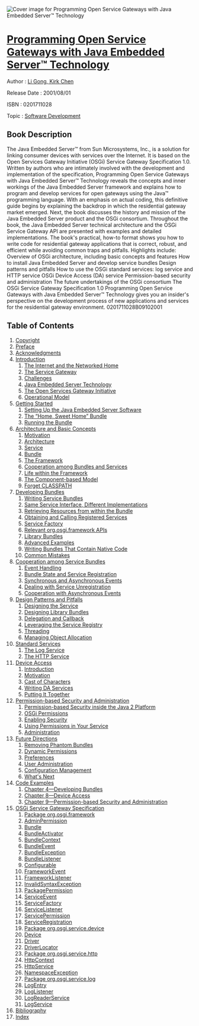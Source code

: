![Cover image for Programming Open Service Gateways with Java Embedded Server™ Technology](https://imgdetail.ebookreading.net/cover/cover/software_development/EB0201711028.jpg)

[Programming Open Service Gateways with Java Embedded Server™ Technology](https://ebookreading.net/view/book/Programming+Open+Service+Gateways+with+Java+Embedded+Server%E2%84%A2+Technology-EB0201711028_1.html "Programming Open Service Gateways with Java Embedded Server™ Technology")
====================================================================================================================

Author : [Li Gong](https://ebookreading.net/search/author/Li+Gong),[ Kirk Chen](https://ebookreading.net/search/author/+Kirk+Chen)

Release Date : 2001/08/01

ISBN : 0201711028

Topic : [Software Development](https://ebookreading.net/search/category/software-development)

Book Description
-----------------

The Java Embedded Server™ from Sun Microsystems, Inc., is a solution for linking consumer devices with services over the Internet. It is based on the Open Services Gateway Initiative (OSGi) Service Gateway Specification 1.0. Written by authors who are intimately involved with the development and implementation of the specification, Programming Open Service Gateways with Java Embedded Server™ Technology reveals the concepts and inner workings of the Java Embedded Server framework and explains how to program and develop services for open gateways using the Java™ programming language.
With an emphasis on actual coding, this definitive guide begins by explaining the backdrop in which the residential gateway market emerged. Next, the book discusses the history and mission of the Java Embedded Server product and the OSGi consortium. Throughout the book, the Java Embedded Server technical architecture and the OSGi Service Gateway API are presented with examples and detailed implementations. The book's practical, how-to format shows you how to write code for residential gateway applications that is correct, robust, and efficient while avoiding common traps and pitfalls.
Highlights include:
Overview of OSGi architecture, including basic concepts and features
How to install Java Embedded Server and develop service bundles
Design patterns and pitfalls
How to use the OSGi standard services: log service and HTTP service
OSGi Device Access (DA) service
Permission-based security and administration
The future undertakings of the OSGi consortium
The OSGi Service Gateway Specification 1.0
Programming Open Service Gateways with Java Embedded Server™ Technology gives you an insider's perspective on the development process of new applications and services for the residential gateway environment.
 0201711028B09102001
              
Table of Contents
-----------------

1. [Copyright](https://ebookreading.net/view/book/Programming+Open+Service+Gateways+with+Java+Embedded+Server%E2%84%A2+Technology-EB0201711028_1.html)
1. [Preface](https://ebookreading.net/view/book/Programming+Open+Service+Gateways+with+Java+Embedded+Server%E2%84%A2+Technology-EB0201711028_2.html)
1. [Acknowledgments](https://ebookreading.net/view/book/Programming+Open+Service+Gateways+with+Java+Embedded+Server%E2%84%A2+Technology-EB0201711028_3.html)
1. [Introduction](https://ebookreading.net/view/book/Programming+Open+Service+Gateways+with+Java+Embedded+Server%E2%84%A2+Technology-EB0201711028_4.html)
    1. [The Internet and the Networked Home](https://ebookreading.net/view/book/Programming+Open+Service+Gateways+with+Java+Embedded+Server%E2%84%A2+Technology-EB0201711028_5.html)
    1. [The Service Gateway](https://ebookreading.net/view/book/Programming+Open+Service+Gateways+with+Java+Embedded+Server%E2%84%A2+Technology-EB0201711028_6.html)
    1. [Challenges](https://ebookreading.net/view/book/Programming+Open+Service+Gateways+with+Java+Embedded+Server%E2%84%A2+Technology-EB0201711028_7.html)
    1. [Java Embedded Server Technology](https://ebookreading.net/view/book/Programming+Open+Service+Gateways+with+Java+Embedded+Server%E2%84%A2+Technology-EB0201711028_8.html)
    1. [The Open Services Gateway Initiative](https://ebookreading.net/view/book/Programming+Open+Service+Gateways+with+Java+Embedded+Server%E2%84%A2+Technology-EB0201711028_9.html)
    1. [Operational Model](https://ebookreading.net/view/book/Programming+Open+Service+Gateways+with+Java+Embedded+Server%E2%84%A2+Technology-EB0201711028_10.html)
1. [Getting Started](https://ebookreading.net/view/book/Programming+Open+Service+Gateways+with+Java+Embedded+Server%E2%84%A2+Technology-EB0201711028_11.html)
    1. [Setting Up the Java Embedded Server Software](https://ebookreading.net/view/book/Programming+Open+Service+Gateways+with+Java+Embedded+Server%E2%84%A2+Technology-EB0201711028_12.html)
    1. [The “Home, Sweet Home” Bundle](https://ebookreading.net/view/book/Programming+Open+Service+Gateways+with+Java+Embedded+Server%E2%84%A2+Technology-EB0201711028_13.html)
    1. [Running the Bundle](https://ebookreading.net/view/book/Programming+Open+Service+Gateways+with+Java+Embedded+Server%E2%84%A2+Technology-EB0201711028_14.html)
1. [Architecture and Basic Concepts](https://ebookreading.net/view/book/Programming+Open+Service+Gateways+with+Java+Embedded+Server%E2%84%A2+Technology-EB0201711028_15.html)
    1. [Motivation](https://ebookreading.net/view/book/Programming+Open+Service+Gateways+with+Java+Embedded+Server%E2%84%A2+Technology-EB0201711028_16.html)
    1. [Architecture](https://ebookreading.net/view/book/Programming+Open+Service+Gateways+with+Java+Embedded+Server%E2%84%A2+Technology-EB0201711028_17.html)
    1. [Service](https://ebookreading.net/view/book/Programming+Open+Service+Gateways+with+Java+Embedded+Server%E2%84%A2+Technology-EB0201711028_18.html)
    1. [Bundle](https://ebookreading.net/view/book/Programming+Open+Service+Gateways+with+Java+Embedded+Server%E2%84%A2+Technology-EB0201711028_19.html)
    1. [The Framework](https://ebookreading.net/view/book/Programming+Open+Service+Gateways+with+Java+Embedded+Server%E2%84%A2+Technology-EB0201711028_20.html)
    1. [Cooperation among Bundles and Services](https://ebookreading.net/view/book/Programming+Open+Service+Gateways+with+Java+Embedded+Server%E2%84%A2+Technology-EB0201711028_21.html)
    1. [Life within the Framework](https://ebookreading.net/view/book/Programming+Open+Service+Gateways+with+Java+Embedded+Server%E2%84%A2+Technology-EB0201711028_22.html)
    1. [The Component-based Model](https://ebookreading.net/view/book/Programming+Open+Service+Gateways+with+Java+Embedded+Server%E2%84%A2+Technology-EB0201711028_23.html)
    1. [Forget CLASSPATH](https://ebookreading.net/view/book/Programming+Open+Service+Gateways+with+Java+Embedded+Server%E2%84%A2+Technology-EB0201711028_24.html)
1. [Developing Bundles](https://ebookreading.net/view/book/Programming+Open+Service+Gateways+with+Java+Embedded+Server%E2%84%A2+Technology-EB0201711028_25.html)
    1. [Writing Service Bundles](https://ebookreading.net/view/book/Programming+Open+Service+Gateways+with+Java+Embedded+Server%E2%84%A2+Technology-EB0201711028_26.html)
    1. [Same Service Interface, Different Implementations](https://ebookreading.net/view/book/Programming+Open+Service+Gateways+with+Java+Embedded+Server%E2%84%A2+Technology-EB0201711028_27.html)
    1. [Retrieving Resources from within the Bundle](https://ebookreading.net/view/book/Programming+Open+Service+Gateways+with+Java+Embedded+Server%E2%84%A2+Technology-EB0201711028_28.html)
    1. [Obtaining and Calling Registered Services](https://ebookreading.net/view/book/Programming+Open+Service+Gateways+with+Java+Embedded+Server%E2%84%A2+Technology-EB0201711028_29.html)
    1. [Service Factory](https://ebookreading.net/view/book/Programming+Open+Service+Gateways+with+Java+Embedded+Server%E2%84%A2+Technology-EB0201711028_30.html)
    1. [Relevant org.osgi.framework APIs](https://ebookreading.net/view/book/Programming+Open+Service+Gateways+with+Java+Embedded+Server%E2%84%A2+Technology-EB0201711028_31.html)
    1. [Library Bundles](https://ebookreading.net/view/book/Programming+Open+Service+Gateways+with+Java+Embedded+Server%E2%84%A2+Technology-EB0201711028_32.html)
    1. [Advanced Examples](https://ebookreading.net/view/book/Programming+Open+Service+Gateways+with+Java+Embedded+Server%E2%84%A2+Technology-EB0201711028_33.html)
    1. [Writing Bundles That Contain Native Code](https://ebookreading.net/view/book/Programming+Open+Service+Gateways+with+Java+Embedded+Server%E2%84%A2+Technology-EB0201711028_34.html)
    1. [Common Mistakes](https://ebookreading.net/view/book/Programming+Open+Service+Gateways+with+Java+Embedded+Server%E2%84%A2+Technology-EB0201711028_35.html)
1. [Cooperation among Service Bundles](https://ebookreading.net/view/book/Programming+Open+Service+Gateways+with+Java+Embedded+Server%E2%84%A2+Technology-EB0201711028_36.html)
    1. [Event Handling](https://ebookreading.net/view/book/Programming+Open+Service+Gateways+with+Java+Embedded+Server%E2%84%A2+Technology-EB0201711028_37.html)
    1. [Bundle State and Service Registration](https://ebookreading.net/view/book/Programming+Open+Service+Gateways+with+Java+Embedded+Server%E2%84%A2+Technology-EB0201711028_38.html)
    1. [Synchronous and Asynchronous Events](https://ebookreading.net/view/book/Programming+Open+Service+Gateways+with+Java+Embedded+Server%E2%84%A2+Technology-EB0201711028_39.html)
    1. [Dealing with Service Unregistration](https://ebookreading.net/view/book/Programming+Open+Service+Gateways+with+Java+Embedded+Server%E2%84%A2+Technology-EB0201711028_40.html)
    1. [Cooperation with Asynchronous Events](https://ebookreading.net/view/book/Programming+Open+Service+Gateways+with+Java+Embedded+Server%E2%84%A2+Technology-EB0201711028_41.html)
1. [Design Patterns and Pitfalls](https://ebookreading.net/view/book/Programming+Open+Service+Gateways+with+Java+Embedded+Server%E2%84%A2+Technology-EB0201711028_42.html)
    1. [Designing the Service](https://ebookreading.net/view/book/Programming+Open+Service+Gateways+with+Java+Embedded+Server%E2%84%A2+Technology-EB0201711028_43.html)
    1. [Designing Library Bundles](https://ebookreading.net/view/book/Programming+Open+Service+Gateways+with+Java+Embedded+Server%E2%84%A2+Technology-EB0201711028_44.html)
    1. [Delegation and Callback](https://ebookreading.net/view/book/Programming+Open+Service+Gateways+with+Java+Embedded+Server%E2%84%A2+Technology-EB0201711028_45.html)
    1. [Leveraging the Service Registry](https://ebookreading.net/view/book/Programming+Open+Service+Gateways+with+Java+Embedded+Server%E2%84%A2+Technology-EB0201711028_46.html)
    1. [Threading](https://ebookreading.net/view/book/Programming+Open+Service+Gateways+with+Java+Embedded+Server%E2%84%A2+Technology-EB0201711028_47.html)
    1. [Managing Object Allocation](https://ebookreading.net/view/book/Programming+Open+Service+Gateways+with+Java+Embedded+Server%E2%84%A2+Technology-EB0201711028_48.html)
1. [Standard Services](https://ebookreading.net/view/book/Programming+Open+Service+Gateways+with+Java+Embedded+Server%E2%84%A2+Technology-EB0201711028_49.html)
    1. [The Log Service](https://ebookreading.net/view/book/Programming+Open+Service+Gateways+with+Java+Embedded+Server%E2%84%A2+Technology-EB0201711028_50.html)
    1. [The HTTP Service](https://ebookreading.net/view/book/Programming+Open+Service+Gateways+with+Java+Embedded+Server%E2%84%A2+Technology-EB0201711028_51.html)
1. [Device Access](https://ebookreading.net/view/book/Programming+Open+Service+Gateways+with+Java+Embedded+Server%E2%84%A2+Technology-EB0201711028_52.html)
    1. [Introduction](https://ebookreading.net/view/book/Programming+Open+Service+Gateways+with+Java+Embedded+Server%E2%84%A2+Technology-EB0201711028_53.html)
    1. [Motivation](https://ebookreading.net/view/book/Programming+Open+Service+Gateways+with+Java+Embedded+Server%E2%84%A2+Technology-EB0201711028_54.html)
    1. [Cast of Characters](https://ebookreading.net/view/book/Programming+Open+Service+Gateways+with+Java+Embedded+Server%E2%84%A2+Technology-EB0201711028_55.html)
    1. [Writing DA Services](https://ebookreading.net/view/book/Programming+Open+Service+Gateways+with+Java+Embedded+Server%E2%84%A2+Technology-EB0201711028_56.html)
    1. [Putting It Together](https://ebookreading.net/view/book/Programming+Open+Service+Gateways+with+Java+Embedded+Server%E2%84%A2+Technology-EB0201711028_57.html)
1. [Permission-based Security and Administration](https://ebookreading.net/view/book/Programming+Open+Service+Gateways+with+Java+Embedded+Server%E2%84%A2+Technology-EB0201711028_58.html)
    1. [Permission-based Security inside the Java 2 Platform](https://ebookreading.net/view/book/Programming+Open+Service+Gateways+with+Java+Embedded+Server%E2%84%A2+Technology-EB0201711028_59.html)
    1. [OSGi Permissions](https://ebookreading.net/view/book/Programming+Open+Service+Gateways+with+Java+Embedded+Server%E2%84%A2+Technology-EB0201711028_60.html)
    1. [Enabling Security](https://ebookreading.net/view/book/Programming+Open+Service+Gateways+with+Java+Embedded+Server%E2%84%A2+Technology-EB0201711028_61.html)
    1. [Using Permissions in Your Service](https://ebookreading.net/view/book/Programming+Open+Service+Gateways+with+Java+Embedded+Server%E2%84%A2+Technology-EB0201711028_62.html)
    1. [Administration](https://ebookreading.net/view/book/Programming+Open+Service+Gateways+with+Java+Embedded+Server%E2%84%A2+Technology-EB0201711028_63.html)
1. [Future Directions](https://ebookreading.net/view/book/Programming+Open+Service+Gateways+with+Java+Embedded+Server%E2%84%A2+Technology-EB0201711028_64.html)
    1. [Removing Phantom Bundles](https://ebookreading.net/view/book/Programming+Open+Service+Gateways+with+Java+Embedded+Server%E2%84%A2+Technology-EB0201711028_65.html)
    1. [Dynamic Permissions](https://ebookreading.net/view/book/Programming+Open+Service+Gateways+with+Java+Embedded+Server%E2%84%A2+Technology-EB0201711028_66.html)
    1. [Preferences](https://ebookreading.net/view/book/Programming+Open+Service+Gateways+with+Java+Embedded+Server%E2%84%A2+Technology-EB0201711028_67.html)
    1. [User Administration](https://ebookreading.net/view/book/Programming+Open+Service+Gateways+with+Java+Embedded+Server%E2%84%A2+Technology-EB0201711028_68.html)
    1. [Configuration Management](https://ebookreading.net/view/book/Programming+Open+Service+Gateways+with+Java+Embedded+Server%E2%84%A2+Technology-EB0201711028_69.html)
    1. [What&#39;s Next](https://ebookreading.net/view/book/Programming+Open+Service+Gateways+with+Java+Embedded+Server%E2%84%A2+Technology-EB0201711028_70.html)
1. [Code Examples](https://ebookreading.net/view/book/Programming+Open+Service+Gateways+with+Java+Embedded+Server%E2%84%A2+Technology-EB0201711028_71.html)
    1. [Chapter 4—Developing Bundles](https://ebookreading.net/view/book/Programming+Open+Service+Gateways+with+Java+Embedded+Server%E2%84%A2+Technology-EB0201711028_72.html)
    1. [Chapter 8—Device Access](https://ebookreading.net/view/book/Programming+Open+Service+Gateways+with+Java+Embedded+Server%E2%84%A2+Technology-EB0201711028_73.html)
    1. [Chapter 9—Permission-based Security and Administration](https://ebookreading.net/view/book/Programming+Open+Service+Gateways+with+Java+Embedded+Server%E2%84%A2+Technology-EB0201711028_74.html)
1. [OSGi Service Gateway Specification](https://ebookreading.net/view/book/Programming+Open+Service+Gateways+with+Java+Embedded+Server%E2%84%A2+Technology-EB0201711028_75.html)
    1. [Package org.osgi.framework](https://ebookreading.net/view/book/Programming+Open+Service+Gateways+with+Java+Embedded+Server%E2%84%A2+Technology-EB0201711028_76.html)
    1. [AdminPermission](https://ebookreading.net/view/book/Programming+Open+Service+Gateways+with+Java+Embedded+Server%E2%84%A2+Technology-EB0201711028_77.html)
    1. [Bundle](https://ebookreading.net/view/book/Programming+Open+Service+Gateways+with+Java+Embedded+Server%E2%84%A2+Technology-EB0201711028_78.html)
    1. [BundleActivator](https://ebookreading.net/view/book/Programming+Open+Service+Gateways+with+Java+Embedded+Server%E2%84%A2+Technology-EB0201711028_79.html)
    1. [BundleContext](https://ebookreading.net/view/book/Programming+Open+Service+Gateways+with+Java+Embedded+Server%E2%84%A2+Technology-EB0201711028_80.html)
    1. [BundleEvent](https://ebookreading.net/view/book/Programming+Open+Service+Gateways+with+Java+Embedded+Server%E2%84%A2+Technology-EB0201711028_81.html)
    1. [BundleException](https://ebookreading.net/view/book/Programming+Open+Service+Gateways+with+Java+Embedded+Server%E2%84%A2+Technology-EB0201711028_82.html)
    1. [BundleListener](https://ebookreading.net/view/book/Programming+Open+Service+Gateways+with+Java+Embedded+Server%E2%84%A2+Technology-EB0201711028_83.html)
    1. [Configurable](https://ebookreading.net/view/book/Programming+Open+Service+Gateways+with+Java+Embedded+Server%E2%84%A2+Technology-EB0201711028_84.html)
    1. [FrameworkEvent](https://ebookreading.net/view/book/Programming+Open+Service+Gateways+with+Java+Embedded+Server%E2%84%A2+Technology-EB0201711028_85.html)
    1. [FrameworkListener](https://ebookreading.net/view/book/Programming+Open+Service+Gateways+with+Java+Embedded+Server%E2%84%A2+Technology-EB0201711028_86.html)
    1. [InvalidSyntaxException](https://ebookreading.net/view/book/Programming+Open+Service+Gateways+with+Java+Embedded+Server%E2%84%A2+Technology-EB0201711028_87.html)
    1. [PackagePermission](https://ebookreading.net/view/book/Programming+Open+Service+Gateways+with+Java+Embedded+Server%E2%84%A2+Technology-EB0201711028_88.html)
    1. [ServiceEvent](https://ebookreading.net/view/book/Programming+Open+Service+Gateways+with+Java+Embedded+Server%E2%84%A2+Technology-EB0201711028_89.html)
    1. [ServiceFactory](https://ebookreading.net/view/book/Programming+Open+Service+Gateways+with+Java+Embedded+Server%E2%84%A2+Technology-EB0201711028_90.html)
    1. [ServiceListener](https://ebookreading.net/view/book/Programming+Open+Service+Gateways+with+Java+Embedded+Server%E2%84%A2+Technology-EB0201711028_91.html)
    1. [ServicePermission](https://ebookreading.net/view/book/Programming+Open+Service+Gateways+with+Java+Embedded+Server%E2%84%A2+Technology-EB0201711028_92.html)
    1. [ServiceRegistration](https://ebookreading.net/view/book/Programming+Open+Service+Gateways+with+Java+Embedded+Server%E2%84%A2+Technology-EB0201711028_93.html)
    1. [Package org.osgi.service.device](https://ebookreading.net/view/book/Programming+Open+Service+Gateways+with+Java+Embedded+Server%E2%84%A2+Technology-EB0201711028_94.html)
    1. [Device](https://ebookreading.net/view/book/Programming+Open+Service+Gateways+with+Java+Embedded+Server%E2%84%A2+Technology-EB0201711028_95.html)
    1. [Driver](https://ebookreading.net/view/book/Programming+Open+Service+Gateways+with+Java+Embedded+Server%E2%84%A2+Technology-EB0201711028_96.html)
    1. [DriverLocator](https://ebookreading.net/view/book/Programming+Open+Service+Gateways+with+Java+Embedded+Server%E2%84%A2+Technology-EB0201711028_97.html)
    1. [Package org.osgi.service.http](https://ebookreading.net/view/book/Programming+Open+Service+Gateways+with+Java+Embedded+Server%E2%84%A2+Technology-EB0201711028_98.html)
    1. [HttpContext](https://ebookreading.net/view/book/Programming+Open+Service+Gateways+with+Java+Embedded+Server%E2%84%A2+Technology-EB0201711028_99.html)
    1. [HttpService](https://ebookreading.net/view/book/Programming+Open+Service+Gateways+with+Java+Embedded+Server%E2%84%A2+Technology-EB0201711028_100.html)
    1. [NamespaceException](https://ebookreading.net/view/book/Programming+Open+Service+Gateways+with+Java+Embedded+Server%E2%84%A2+Technology-EB0201711028_101.html)
    1. [Package org.osgi.service.log](https://ebookreading.net/view/book/Programming+Open+Service+Gateways+with+Java+Embedded+Server%E2%84%A2+Technology-EB0201711028_102.html)
    1. [LogEntry](https://ebookreading.net/view/book/Programming+Open+Service+Gateways+with+Java+Embedded+Server%E2%84%A2+Technology-EB0201711028_103.html)
    1. [LogListener](https://ebookreading.net/view/book/Programming+Open+Service+Gateways+with+Java+Embedded+Server%E2%84%A2+Technology-EB0201711028_104.html)
    1. [LogReaderService](https://ebookreading.net/view/book/Programming+Open+Service+Gateways+with+Java+Embedded+Server%E2%84%A2+Technology-EB0201711028_105.html)
    1. [LogService](https://ebookreading.net/view/book/Programming+Open+Service+Gateways+with+Java+Embedded+Server%E2%84%A2+Technology-EB0201711028_106.html)
1. [Bibliography](https://ebookreading.net/view/book/Programming+Open+Service+Gateways+with+Java+Embedded+Server%E2%84%A2+Technology-EB0201711028_107.html)
1. [Index](https://ebookreading.net/view/book/Programming+Open+Service+Gateways+with+Java+Embedded+Server%E2%84%A2+Technology-EB0201711028_108.html)
